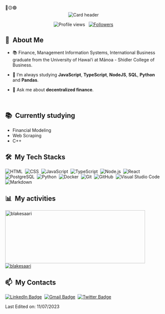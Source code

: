 <div>
🔴🟡🟢

<br>

</div>


<div align="center">
  <img src="https://raw.githubusercontent.com/gist/blakesaari/99b1635ffc5c8e325bdcdd93115f09f9/raw/22c367b789fc8fabb9608e44133eddb3c3c432ce/github-header-image.svg" alt="Card header"/>
</div>

<p align="center">
  <img src="https://komarev.com/ghpvc/?username=blakesaari&color=blueviolet" alt="Profile views" />
  &nbsp;
  <a href="https://github.com/blakesaari?tab=followers">
    <img src="https://img.shields.io/github/followers/blakesaari?style=social" alt="Followers" />
  </a>
</p>


<div>

  ## 🧭 &nbsp;About Me

  - 📚 Finance, Management Information Systems, International Business graduate from the University of Hawaiʻi at Mānoa - Shidler College of Business.
  <!-- - 🔭 I'm currently working on <a href="#">MyJob</a> -->

  - 🌱  I’m always studying **JavaScript**, **TypeScript**, **NodeJS**, **SQL**, **Python** and **Pandas**.

  - 💬 Ask me about **decentralized finance**.

  <br>
  

</div>


<div>

  ## 📚 &nbsp;Currently studying

  - Financial Modeling
  - Web Scraping
  - C++

</div>


<div>

  ## 🛠️ &nbsp;My Tech Stacks

  ![HTML](https://img.shields.io/badge/-HTML-0D1117?style=flat&logo=HTML5)&nbsp;
  ![CSS](https://img.shields.io/badge/-CSS-0D1117?style=flat&logo=CSS3&logoColor=1572B6)&nbsp;
  ![JavaScript](https://img.shields.io/badge/-JavaScript-0D1117?style=flat&logo=javascript)&nbsp;
  ![TypeScript](https://img.shields.io/badge/-TypeScript-0D1117?style=flat&logo=typescript)&nbsp;
  ![Node.js](https://img.shields.io/badge/-Node.js-0D1117?style=flat&logo=node.js)&nbsp;
  ![React](https://img.shields.io/badge/-React-0D1117?style=flat&logo=react)&nbsp;
  ![PostgreSQL](https://img.shields.io/badge/-PostgreSQL-0D1117?style=flat&logo=postgresql)&nbsp;
  ![Python](https://img.shields.io/badge/-Python-0D1117?style=flat&logo=python)&nbsp;
  ![Docker](https://img.shields.io/badge/-Docker-0D1117?style=flat&logo=docker)&nbsp;
  ![Git](https://img.shields.io/badge/-Git-0D1117?style=flat&logo=git)&nbsp;
  ![GitHub](https://img.shields.io/badge/-GitHub-0D1117?style=flat&logo=github)&nbsp;
  ![Visual Studio Code](https://img.shields.io/badge/-VS%20Code-0D1117?style=flat&logo=visual-studio-code&logoColor=007ACC)&nbsp;
  ![Markdown](https://img.shields.io/badge/-Markdown-0D1117?style=flat&logo=markdown)

</div>


<div>

  ## 📊 &nbsp;My activities
  <a href="https://github.com/blakesaari">
    <img width=450 height=170 align="center" alt="blakesaari" src="https://github-readme-stats.vercel.app/api?username=blakesaari&theme=midnight-purple&show_icons=true&bg_color=0D1117&hide_border=true&count_private=true" />
  </a>
  <a href="https://github.com/blakesaari">
    <img align="center" alt="blakesaari" src="https://github-readme-stats.vercel.app/api/top-langs/?username=blakesaari&theme=midnight-purple&layout=compact&bg_color=0D1117&hide_border=true&count_private=true" />
  </a>
</div>

<div>

  ## 📫 &nbsp;My Contacts

  <!-- [![Portfolio Badge](https://img.shields.io/badge/-Portifolio-blueviolet?style=flat-square&logo=Portfolio&logoColor=white)](https://blakesaari.github.io/)&nbsp; -->
  [![LinkedIn Badge](https://img.shields.io/badge/-Pablo_Silva-blue?style=flat-square&logo=Linkedin&logoColor=white&link=https://www.linkedin.com/in/blakesaari/)](https://www.linkedin.com/in/blakesaari/)&nbsp;
  [![Gmail Badge](https://img.shields.io/badge/-pablo.pds100@gmail.com-red?style=flat-square&logo=Gmail&logoColor=white)](mailto:bmsaari@gmail.com)&nbsp;
  [![Twitter Badge](https://img.shields.io/badge/-blakesaari-blue?style=flat-square&logo=Twitter&logoColor=white)](https://twitter.com/blake_saari)&nbsp;

</div>


<!-- ## 📚 &nbsp;My Projects -->


Last Edited on: 11/07/2023